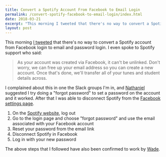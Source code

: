 ```yaml
---
title: Convert a Spotify Account From Facebook to Email Login
permalink: /convert-spotify-facebook-to-email-login/index.html
date: 2018-03-21
excerpt: "This morning I tweeted that there's no way to convert a Spotify account from Facebook login to email and password login."
layout: post
---
```


This morning [I tweeted](https://twitter.com/rknightuk/status/976392265374535680) that there's no way to convert a Spotify account from Facebook login to email and password login. I even spoke to Spotify support who said:

> As your account was created via Facebook, it can't be unlinked. Don't worry, we can free up your email address so you can create a new account. Once that's done, we'll transfer all of your tunes and student details across.

I complained about this in one the Slack groups I'm in, and [Nathaniel](https://twitter.com/ndaught) suggested I try doing a "forgot password" to set a password on the account and it worked. After that I was able to disconnect Spotify from the [Facebook settings page](https://facebook.com/settings?tab=applications).

1. On the [Spotify website](https://www.spotify.com/), log out
2. Go to the login page and choose "forgot password" and use the email associated with your Facebook account
3. Reset your password from the email link
4. Disconnect Spotify in Facebook
5. Log in with your new password

The above steps that I followed have also been confirmed to work by [Wade](https://twitter.com/iWader).
